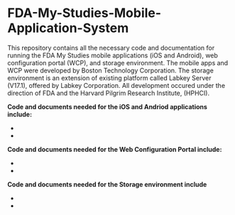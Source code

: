 # FDA-My-Studies-Mobile-Application-System
This repository contains all the necessary code and documentation for running the FDA My Studies mobile applications (iOS and Android), web configuration 
portal (WCP), and storage environment. The mobile apps and WCP were developed by Boston Technology Corporation. 
The storage environment is an extension of existing platform called Labkey Server (V17.1), offered by Labkey Corporation. All development occured under the 
direction of FDA and the Harvard Pilgrim Research Institute, (HPHCI).

<b>Code and documents needed for the iOS and Andriod applications include:</b>
<ul>
<li>
<li>
</ul>

<b>Code and documents needed for the Web Configuration Portal include:</b>
<ul>
<li>
<li>
</ul>

<b>Code and documents needed for the Storage environment include</b>
<ul>
<li>
<li>
</ul>


